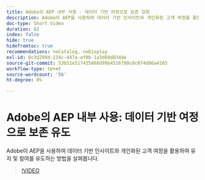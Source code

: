 ```yaml
---
title: Adobe의 AEP 내부 사용 - 데이터 기반 여정으로 보존 강화
description: Adobe이 AEP을 사용하여 데이터 기반 인사이트와 개인화된 고객 여정을 활용하여 유지 및 참여를 유도하는 방법을 살펴봅니다.
doc-type: Short Video
duration: 62
index: false
hide: true
hidefromtoc: true
recommendations: noCatalog, noDisplay
exl-id: 0c3d299d-134c-447a-af0b-1a3d60d834de
source-git-commit: 53b51e517435668d99b4516f80c0c074d06a4165
workflow-type: tm+mt
source-wordcount: '56'
ht-degree: 0%

---
```


# Adobe의 AEP 내부 사용: 데이터 기반 여정으로 보존 유도

Adobe이 AEP을 사용하여 데이터 기반 인사이트와 개인화된 고객 여정을 활용하여 유지 및 참여를 유도하는 방법을 살펴봅니다.

<!-- 62_S655_3442541_61_adobes-internal-use-of-aep-driving-retention-with-datadriven-journeys -->
>[!VIDEO](https://video.tv.adobe.com/v/3458264/?learn=on&enablevpops=true)
